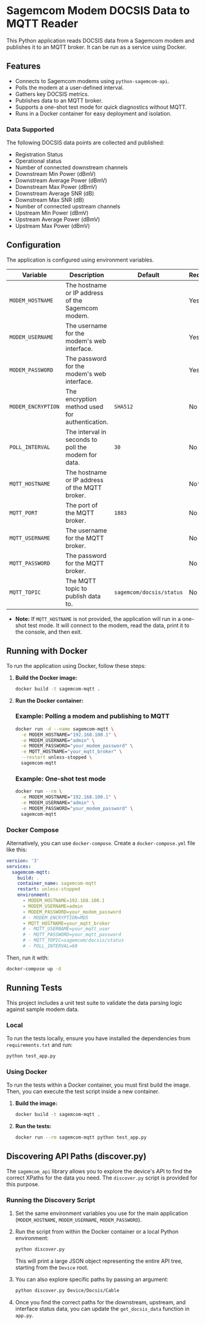 # Sagemcom Modem DOCSIS Data to MQTT Reader

This Python application reads DOCSIS data from a Sagemcom modem and publishes it to an MQTT broker. It can be run as a service using Docker.

## Features

-   Connects to Sagemcom modems using `python-sagemcom-api`.
-   Polls the modem at a user-defined interval.
-   Gathers key DOCSIS metrics.
-   Publishes data to an MQTT broker.
-   Supports a one-shot test mode for quick diagnostics without MQTT.
-   Runs in a Docker container for easy deployment and isolation.

### Data Supported

The following DOCSIS data points are collected and published:

-   Registration Status
-   Operational status
-   Number of connected downstream channels
-   Downstream Min Power (dBmV)
-   Downstream Average Power (dBmV)
-   Downstream Max Power (dBmV)
-   Downstream Average SNR (dB)
-   Downstream Max SNR (dB)
-   Number of connected upstream channels
-   Upstream Min Power (dBmV)
-   Upstream Average Power (dBmV)
-   Upstream Max Power (dBmV)

## Configuration

The application is configured using environment variables.

| Variable             | Description                                       | Default                   | Required |
| -------------------- | ------------------------------------------------- | ------------------------- | -------- |
| `MODEM_HOSTNAME`     | The hostname or IP address of the Sagemcom modem. |                           | Yes      |
| `MODEM_USERNAME`     | The username for the modem's web interface.       |                           | Yes      |
| `MODEM_PASSWORD`     | The password for the modem's web interface.       |                           | Yes      |
| `MODEM_ENCRYPTION`   | The encryption method used for authentication.    | `SHA512`                  | No       |
| `POLL_INTERVAL`      | The interval in seconds to poll the modem for data. | `30`                      | No       |
| `MQTT_HOSTNAME`      | The hostname or IP address of the MQTT broker.    |                           | No*      |
| `MQTT_PORT`          | The port of the MQTT broker.                      | `1883`                    | No       |
| `MQTT_USERNAME`      | The username for the MQTT broker.                 |                           | No       |
| `MQTT_PASSWORD`      | The password for the MQTT broker.                 |                           | No       |
| `MQTT_TOPIC`         | The MQTT topic to publish data to.                | `sagemcom/docsis/status`  | No       |
-   **Note:** If `MQTT_HOSTNAME` is not provided, the application will run in a one-shot test mode. It will connect to the modem, read the data, print it to the console, and then exit.

## Running with Docker

To run the application using Docker, follow these steps:

1.  **Build the Docker image:**

    ```sh
    docker build -t sagemcom-mqtt .
    ```

2.  **Run the Docker container:**

    ### Example: Polling a modem and publishing to MQTT
    ```sh
    docker run -d --name sagemcom-mqtt \
      -e MODEM_HOSTNAME="192.168.100.1" \
      -e MODEM_USERNAME="admin" \
      -e MODEM_PASSWORD="your_modem_password" \
      -e MQTT_HOSTNAME="your_mqtt_broker" \
      --restart unless-stopped \
      sagemcom-mqtt
    ```
    
    ### Example: One-shot test mode
    ```sh
    docker run --rm \
      -e MODEM_HOSTNAME="192.168.100.1" \
      -e MODEM_USERNAME="admin" \
      -e MODEM_PASSWORD="your_modem_password" \
      sagemcom-mqtt
    ```

### Docker Compose

Alternatively, you can use `docker-compose`. Create a `docker-compose.yml` file like this:

```yaml
version: '3'
services:
  sagemcom-mqtt:
    build: .
    container_name: sagemcom-mqtt
    restart: unless-stopped
    environment:
      - MODEM_HOSTNAME=192.168.100.1
      - MODEM_USERNAME=admin
      - MODEM_PASSWORD=your_modem_password
      # - MODEM_ENCRYPTION=MD5
      - MQTT_HOSTNAME=your_mqtt_broker
      # - MQTT_USERNAME=your_mqtt_user
      # - MQTT_PASSWORD=your_mqtt_password
      # - MQTT_TOPIC=sagemcom/docsis/status
      # - POLL_INTERVAL=60
```

Then, run it with:
```sh
docker-compose up -d
```

## Running Tests

This project includes a unit test suite to validate the data parsing logic against sample modem data.

### Local
To run the tests locally, ensure you have installed the dependencies from `requirements.txt` and run:
```sh
python test_app.py
```

### Using Docker
To run the tests within a Docker container, you must first build the image. Then, you can execute the test script inside a new container.

1.  **Build the image:**
    ```sh
    docker build -t sagemcom-mqtt .
    ```

2.  **Run the tests:**
    ```sh
    docker run --rm sagemcom-mqtt python test_app.py
    ```

## Discovering API Paths (discover.py)

The `sagemcom_api` library allows you to explore the device's API to find the correct XPaths for the data you need. The `discover.py` script is provided for this purpose.

### Running the Discovery Script

1.  Set the same environment variables you use for the main application (`MODEM_HOSTNAME`, `MODEM_USERNAME`, `MODEM_PASSWORD`).

2.  Run the script from within the Docker container or a local Python environment:
    ```sh
    python discover.py
    ```
    This will print a large JSON object representing the entire API tree, starting from the `Device` root.

3.  You can also explore specific paths by passing an argument:
    ```sh
    python discover.py Device/Docsis/Cable
    ```
4.  Once you find the correct paths for the downstream, upstream, and interface status data, you can update the `get_docsis_data` function in `app.py`. 